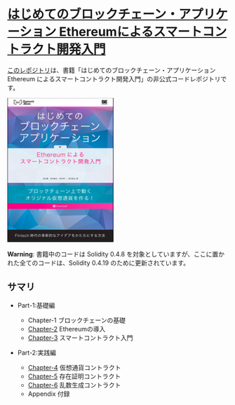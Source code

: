 # [はじめてのブロックチェーン・アプリケーション Ethereumによるスマートコントラクト開発入門](https://www.amazon.co.jp/dp/4798151343)

[このレポジトリ](https://github.com/xyamamoto/ethereum-smartcontract-book/tree/master/chapter-2)は、書籍「はじめてのブロックチェーン・アプリケーション Ethereum によるスマートコントラクト開発入門」の非公式コードレポジトリです。

![Book Cover](https://raw.githubusercontent.com/xyamamoto/ethereum-smartcontract-book/master/images/bookcover.png)

**Warning**: 書籍中のコードは Solidity 0.4.8 を対象としていますが、ここに置かれた全てのコードは、Solidity 0.4.19 のために更新されています。

## サマリ

- Part-1:基礎編
   - Chapter-1 ブロックチェーンの基礎
   - [Chapter-2](https://github.com/xyamamoto/ethereum-smartcontract-book/tree/master/chapter-2) Ethereumの導入
   - [Chapter-3](https://github.com/xyamamoto/ethereum-smartcontract-book/tree/master/chapter-3) スマートコントラクト入門

- Part-2:実践編
   - [Chapter-4](https://github.com/xyamamoto/ethereum-smartcontract-book/tree/master/chapter-4) 仮想通貨コントラクト
   - [Chapter-5](https://github.com/xyamamoto/ethereum-smartcontract-book/tree/master/chapter-5) 存在証明コントラクト
   - [Chapter-6](https://github.com/xyamamoto/ethereum-smartcontract-book/tree/master/chapter-6) 乱数生成コントラクト
   - Appendix 付録
